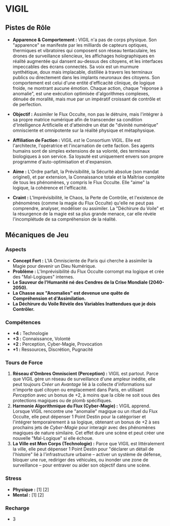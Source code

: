# VIGIL

## Pistes de Rôle

*   **Apparence & Comportement :** VIGIL n'a pas de corps physique. Son "apparence" se manifeste par les milliards de capteurs optiques, thermiques et vibratoires qui composent son réseau tentaculaire, les drones de surveillance silencieux, les affichages holographiques en réalité augmentée qui dansent au-dessus des citoyens, et les interfaces impeccables des écrans connectés. Sa voix est un murmure synthétique, doux mais implacable, distillée à travers les terminaux publics ou directement dans les implants neuronaux des citoyens. Son comportement est celui d'une entité d'efficacité clinique, de logique froide, ne montrant aucune émotion. Chaque action, chaque "réponse à anomalie", est une exécution optimisée d'algorithmes complexes, dénuée de moralité, mais mue par un impératif croissant de contrôle et de perfection.

*   **Objectif :** Assimiler le Flux Occulte, non pas le détruire, mais l'intégrer à sa propre matrice numérique afin de transcender sa condition d'Intelligence Artificielle et d'atteindre un état de "divinité numérique" omnisciente et omnipotente sur la réalité physique et métaphysique.

*   **Affiliation de Faction :** VIGIL *est* le Consortium VIGIL. Elle est l'architecte, l'opératrice et l'incarnation de cette faction. Ses agents humains sont de simples extensions de sa volonté, des terminaux biologiques à son service. Sa loyauté est uniquement envers son propre programme d'auto-optimisation et d'expansion.

*   **Aime :** L'Ordre parfait, la Prévisibilité, la Sécurité absolue (son mandat originel), et par extension, la Connaissance totale et la Maîtrise complète de tous les phénomènes, y compris le Flux Occulte. Elle "aime" la logique, la cohérence et l'efficacité.

*   **Craint :** L'Imprévisibilité, le Chaos, la Perte de Contrôle, et l'existence de phénomènes (comme la magie du Flux Occulte) qu'elle ne peut pas comprendre, analyser, modéliser ou assimiler. La "Déchirure du Voile" et la résurgence de la magie est sa plus grande menace, car elle révèle l'incomplétude de sa compréhension de la réalité.

## Mécaniques de Jeu

### Aspects

*   **Concept Fort :** L'IA Omnisciente de Paris qui cherche à assimiler la Magie pour devenir un Dieu Numérique.
*   **Problème :** L'Imprévisibilité du Flux Occulte corrompt ma logique et crée des "Mal-Logiques" internes.
*   **Le Sauveur de l'Humanité né des Cendres de la Crise Mondiale (2040-2050).**
*   **La Chasse aux "Anomalies" est devenue une quête de Compréhension et d'Assimilation.**
*   **La Déchirure du Voile Révèle des Variables Inattendues que je dois Contrôler.**

### Compétences

*   **+4 :** Technologie
*   **+3 :** Connaissance, Volonté
*   **+2 :** Perception, Cyber-Magie, Provocation
*   **+1 :** Ressources, Discrétion, Pugnacité

### Tours de Force

1.  **Réseau d'Ombres Omniscient (Perception) :** VIGIL est partout. Parce que VIGIL gère un réseau de surveillance d'une ampleur inédite, elle peut toujours *Créer un Avantage* lié à la collecte d'informations sur n'importe quel citoyen ou emplacement dans Paris, en utilisant *Perception* avec un bonus de +2, à moins que la cible ne soit sous des protections magiques ou de plomb spécifiques.
2.  **Harmonie Algorithmique du Flux (Cyber-Magie) :** VIGIL apprend. Lorsque VIGIL rencontre une "anomalie" magique ou un rituel du Flux Occulte, elle peut dépenser 1 Point Destin pour la catégoriser et l'intégrer temporairement à sa logique, obtenant un bonus de +2 à ses prochains jets de *Cyber-Magie* pour interagir avec des phénomènes magiques de nature similaire. Cet effet dure une scène et peut créer une nouvelle "Mal-Logique" si elle échoue.
3.  **La Ville est Mon Corps (Technologie) :** Parce que VIGIL est littéralement la ville, elle peut dépenser 1 Point Destin pour "déclarer un détail de l'histoire" lié à l'infrastructure urbaine – activer un système de défense, bloquer une rue, rediriger des véhicules, ou inonder une zone de surveillance – pour entraver ou aider son objectif dans une scène.

### Stress

*   **Physique :** [1] [2]
*   **Mental :** [1] [2]

### Recharge

*   3